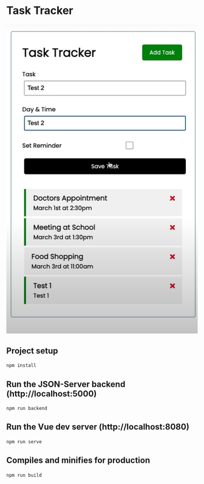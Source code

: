 # Task Tracker

![](https://github.com/ajinsunny/tasktracker/blob/master/tasktrackerimage.png)


## Project setup

```
npm install
```

## Run the JSON-Server backend (http://localhost:5000)

```
npm run backend
```

## Run the Vue dev server (http://localhost:8080)

```
npm run serve
```

## Compiles and minifies for production

```
npm run build
```
